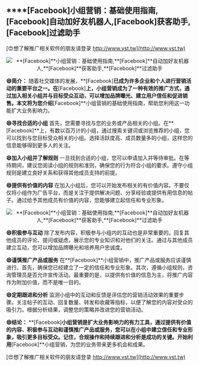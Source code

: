 ## ****[Facebook]**小组营销：基础使用指南,**[Facebook]**自动加好友机器人,**[Facebook]**获客助手,**[Facebook]**过滤助手**

[😍想了解推广相关软件的朋友请登录 http://www.vst.tw](http://www.vst.tw)

 <center><img src="https://vst.tw/MP4/tuiguang/png/5.png" alt="**[Facebook]**小组营销：基础使用指南,**[Facebook]**自动加好友机器人,**[Facebook]**获客助手,**[Facebook]**过滤助手"></center>

**😄简介：**
随着社交媒体的发展，**[Facebook]**已成为许多企业和个人进行营销活动的重要平台之一。在**[Facebook]**上，小组营销成为了一种有效的推广方式，通过加入相关小组并与目标受众互动，可以增加品牌曝光、建立用户信任和促进销售。本文将为您介绍**[Facebook]**小组营销的基础使用指南，帮助您利用这一功能扩大业务影响力。

**😄寻找合适的小组**
首先，您需要寻找与您的业务或产品相关的小组。在**[Facebook]**上，有数以百万计的小组，通过搜索关键词或浏览推荐的小组，您可以找到与您目标受众相关的小组。选择活跃度高、成员数量多的小组，这样您的信息能够得到更多人的关注。

**😄加入小组并了解规则**
一旦找到合适的小组，您可以申请加入并等待审批。在等待期间，建议您阅读小组的规则和准则，确保您的行为符合小组的要求。遵守小组规则是建立良好关系和获得其他成员支持的前提。

**😄提供有价值的内容**
在加入小组后，您可以开始发布相关的有价值内容。不要仅仅将小组作为广告平台，而是关注于提供解决问题、分享经验或提供有用信息的帖子。通过给予其他成员有价值的内容，您能够建立起信任和专业形象。

 <center><img src="https://vst.tw/MP4/tuiguang/png/8.png" alt="**[Facebook]**小组营销：基础使用指南,**[Facebook]**自动加好友机器人,**[Facebook]**获客助手,**[Facebook]**过滤助手"></center>

**😄积极参与互动**
除了发布内容，积极参与小组内的互动也是非常重要的。回复其他成员的评论、提问或疑虑，展示您的专业知识和对他们的关注。通过与其他成员建立互动，您可以增加品牌曝光和培养用户忠诚度。

**😄谨慎推广产品或服务**
在**[Facebook]**小组营销中，推广产品或服务应该谨慎进行。首先，确保您已经建立了一定的信任和专业形象。其次，遵循小组规则，咨询管理员是否允许宣传活动。最重要的是，以提供有价值的信息为主，将推广内容作为附加价值，而不是唯一目的。

**😄定期跟进和分析**
监测小组中的互动和反馈是评估您的营销活动效果的重要步骤。关注帖子的互动、回复数量、转发和收藏等指标，以便了解您的内容对受众的吸引力。根据分析结果，调整您的策略并改进您的营销活动。

**😄结论：**
**[Facebook]**小组营销是扩大业务影响力的有力工具，通过提供有价值的内容、积极参与互动和谨慎推广产品或服务，您可以在小组中建立信任和专业形象，吸引更多目标受众。记住，合规操作和持续跟进和分析是成功的关键。开始利用**[Facebook]**小组营销，为您的业务带来更多机会和成果。

[😍想了解推广相关软件的朋友请登录 http://www.vst.tw](http://www.vst.tw)



